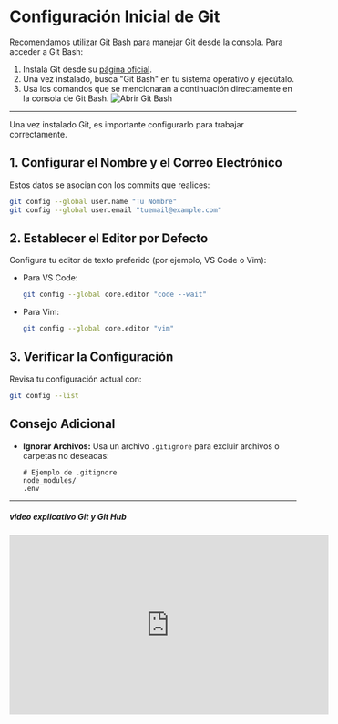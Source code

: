 # Configuración Inicial de Git

Recomendamos utilizar Git Bash para manejar Git desde la consola. Para acceder a Git Bash:

1. Instala Git desde su [página oficial](https://git-scm.com/).
2. Una vez instalado, busca "Git Bash" en tu sistema operativo y ejecútalo.
3. Usa los comandos que se mencionaran a continuación directamente en la consola de Git Bash.
![Abrir Git Bash](./Gif/Grabación-de-pantalla-2025-08-06-104353.gif)

---
Una vez instalado Git, es importante configurarlo para trabajar correctamente.

## 1. Configurar el Nombre y el Correo Electrónico
Estos datos se asocian con los commits que realices:

```bash
git config --global user.name "Tu Nombre"
git config --global user.email "tuemail@example.com"
```

## 2. Establecer el Editor por Defecto
Configura tu editor de texto preferido (por ejemplo, VS Code o Vim):

- Para VS Code:
  ```bash
  git config --global core.editor "code --wait"
  ```
- Para Vim:
  ```bash
  git config --global core.editor "vim"
  ```

## 3. Verificar la Configuración
Revisa tu configuración actual con:

```bash
git config --list
```

## Consejo Adicional
- **Ignorar Archivos:** Usa un archivo `.gitignore` para excluir archivos o carpetas no deseadas:
  ```
  # Ejemplo de .gitignore
  node_modules/
  .env
  ```


---

##### video explicativo Git y Git Hub

<iframe width="560" height="315"
        src="https://www.youtube.com/embed/trjavYM5LTg"
        frameborder="0"
        allow="autoplay; encrypted-media; picture-in-picture"
        allowfullscreen>
</iframe>


